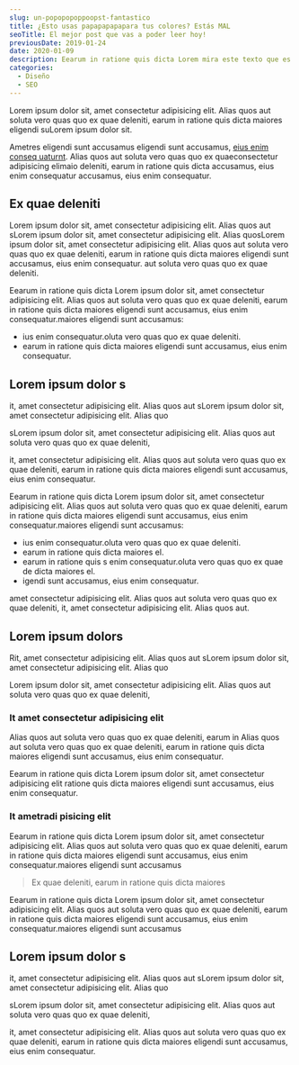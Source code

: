 ```yaml
---
slug: un-popopopoppoopst-fantastico
title: ¿Esto usas papapapapapara tus colores? Estás MAL
seoTitle: El mejor post que vas a poder leer hoy!
previousDate: 2019-01-24
date: 2020-01-09
description: Eearum in ratione quis dicta Lorem mira este texto que es mejor que coger un cacho del body y ponerle
categories:
  - Diseño
  - SEO
---
```


Lorem ipsum dolor sit, amet consectetur adipisicing elit. Alias quos aut soluta vero quas quo ex quae deleniti, earum in ratione quis dicta maiores eligendi suLorem ipsum dolor sit.

Ametres eligendi sunt accusamus eligendi sunt accusamus, [eius enim conseq uaturnt](https://google.com). Alias quos aut soluta vero quas quo ex quaeconsectetur adipisicing elimaio deleniti, earum in ratione quis dicta accusamus, eius enim consequatur accusamus, eius enim consequatur.

## Ex quae deleniti

Lorem ipsum dolor sit, amet consectetur adipisicing elit. Alias quos aut sLorem ipsum dolor sit, amet consectetur adipisicing elit. Alias quosLorem ipsum dolor sit, amet consectetur adipisicing elit. Alias quos aut soluta vero quas quo ex quae deleniti, earum in ratione quis dicta maiores eligendi sunt accusamus, eius enim consequatur. aut soluta vero quas quo ex quae deleniti.

Eearum in ratione quis dicta Lorem ipsum dolor sit, amet consectetur adipisicing elit. Alias quos aut soluta vero quas quo ex quae deleniti, earum in ratione quis dicta maiores eligendi sunt accusamus, eius enim consequatur.maiores eligendi sunt accusamus:

- ius enim consequatur.oluta vero quas quo ex quae deleniti.
- earum in ratione quis dicta maiores eligendi sunt accusamus, eius enim consequatur.

## Lorem ipsum dolor s

it, amet consectetur adipisicing elit. Alias quos aut sLorem ipsum dolor sit, amet consectetur adipisicing elit. Alias quo

sLorem ipsum dolor sit, amet consectetur adipisicing elit. Alias quos aut soluta vero quas quo ex quae deleniti,

it, amet consectetur adipisicing elit. Alias quos aut soluta vero quas quo ex quae deleniti, earum in ratione quis dicta maiores eligendi sunt accusamus, eius enim consequatur.

Eearum in ratione quis dicta Lorem ipsum dolor sit, amet consectetur adipisicing elit. Alias quos aut soluta vero quas quo ex quae deleniti, earum in ratione quis dicta maiores eligendi sunt accusamus, eius enim consequatur.maiores eligendi sunt accusamus:

- ius enim consequatur.oluta vero quas quo ex quae deleniti.
- earum in ratione quis dicta maiores el.
- earum in ratione quis s enim consequatur.oluta vero quas quo ex quae de dicta maiores el.
- igendi sunt accusamus, eius enim consequatur.

amet consectetur adipisicing elit. Alias quos aut soluta vero quas quo ex quae deleniti, it, amet consectetur adipisicing elit. Alias quos aut.

## Lorem ipsum dolors

Rit, amet consectetur adipisicing elit. Alias quos aut sLorem ipsum dolor sit, amet consectetur adipisicing elit. Alias quo

Lorem ipsum dolor sit, amet consectetur adipisicing elit. Alias quos aut soluta vero quas quo ex quae deleniti,

### It amet consectetur adipisicing elit

Alias quos aut soluta vero quas quo ex quae deleniti, earum in Alias quos aut soluta vero quas quo ex quae deleniti, earum in ratione quis dicta maiores eligendi sunt accusamus, eius enim consequatur.

Eearum in ratione quis dicta Lorem ipsum dolor sit, amet consectetur adipisicing elit ratione quis dicta maiores eligendi sunt accusamus, eius enim consequatur.

### It ametradi pisicing elit

Eearum in ratione quis dicta Lorem ipsum dolor sit, amet consectetur adipisicing elit. Alias quos aut soluta vero quas quo ex quae deleniti, earum in ratione quis dicta maiores eligendi sunt accusamus, eius enim consequatur.maiores eligendi sunt accusamus

> Ex quae deleniti, earum in ratione quis dicta maiores

Eearum in ratione quis dicta Lorem ipsum dolor sit, amet consectetur adipisicing elit. Alias quos aut soluta vero quas quo ex quae deleniti, earum in ratione quis dicta maiores eligendi sunt accusamus, eius enim consequatur.maiores eligendi sunt accusamus

## Lorem ipsum dolor s

it, amet consectetur adipisicing elit. Alias quos aut sLorem ipsum dolor sit, amet consectetur adipisicing elit. Alias quo

sLorem ipsum dolor sit, amet consectetur adipisicing elit. Alias quos aut soluta vero quas quo ex quae deleniti,

it, amet consectetur adipisicing elit. Alias quos aut soluta vero quas quo ex quae deleniti, earum in ratione quis dicta maiores eligendi sunt accusamus, eius enim consequatur.
